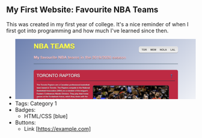 ## My First Website: Favourite NBA Teams
 This was created in my first year of college. It's a nice reminder of when I first got into programming and how much I've learned since then.
- ![600x200](../assets/projects/Project1.png)
- Tags: Category 1
- Badges:
  - HTML/CSS [blue]
- Buttons:
  - Link [https://example.com]

